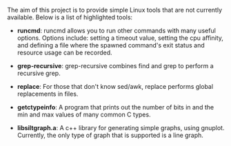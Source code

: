 The aim of this project is to provide simple Linux tools that are not currently available. Below is a list of highlighted tools:

- **runcmd**: runcmd allows you to run other commands with many useful options. Options include: setting a timeout value, setting the cpu affinity, and defining a file where the spawned command's exit status and resource usage can be recorded.

- **grep-recursive**: grep-recursive combines find and grep to perform a recursive grep.

- **replace**: For those that don't know sed/awk, replace performs global replacements in files.

- **getctypeinfo**: A program that prints out the number of bits in and the min and max values of many common C types.

- **libsiltgraph.a**: A c++ library for generating simple graphs, using gnuplot. Currently, the only type of graph that is supported is a line graph.